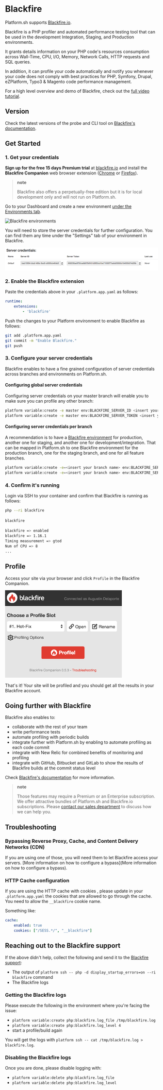 # Blackfire

Platform.sh supports [Blackfire.io](https://blackfire.io/).

Blackfire is a PHP profiler and automated performance testing tool that can be used in the development Integration, Staging, and Production environments.

It grants details information on your PHP code's resources consumption across Wall-Time, CPU, I/O, Memory, Network Calls, HTTP requests and SQL queries.

In addition, it can profile your code automatically and notify you whenever your code does not comply with best practices for PHP, Symfony, Drupal, eZPlatform, Typo3 & Magento code performance management. 

For a high level overview and demo of Blackfire, check out the [full video tutorial](https://www.youtube.com/watch?v=-5icUW9pUH8).

## Version

Check the latest versions of the probe and CLI tool on [Blackfire's documentation](https://blackfire.io/docs/up-and-running/upgrade#latest-versions).

## Get Started

### 1. Get your credentials

**Sign up for the free 15 days Premium trial** at [blackfire.io](https://blackfire.io/pricing) and install the **Blackfire Companion** web browser extension ([Chrome](https://chrome.google.com/webstore/detail/blackfire-companion/miefikpgahefdbcgoiicnmpbeeomffld) or [Firefox](https://addons.mozilla.org/firefox/addon/blackfire/)).

> **note**
>
> Blackfire also offers a perpetually-free edition but it is for local development only and will not run on Platform.sh.

Go to your Dashboard and create a new environment [under the Environments tab](https://blackfire.io/my/environments).

![Blackfire environments](/images/blackfire-environments.png)

You will need to store the server credentials for further configuration. You can find them any time under the "Settings" tab of your environment in Blackfire.

![Blackfire credentials](/images/blackfire-credentials.png)

### 2. Enable the Blackfire extension

Paste the credentials above in your `.platform.app.yaml` as follows:

```yaml
runtime:
    extensions:
        - 'blackfire'
```

Push the changes to your Platform environment to enable Blackfire as follows:

```bash
git add .platform.app.yaml
git commit -m "Enable Blackfire."
git push
```

### 3. Configure your server credentials

Blackfire enables to have a fine grained configuration of server credentials across branches and environments on Platform.sh.

#### Configuring global server credentials

Configuring server credentials on your master branch will enable you to make sure you can profile any other branch:

```bash
platform variable:create -e master env:BLACKFIRE_SERVER_ID <insert your Server ID>
platform variable:create -e master env:BLACKFIRE_SERVER_TOKEN <insert your Server Token>
```

#### Configuring server credentials per branch

A recommendation is to have a [Blackfire environment](https://blackfire.io/docs/reference-guide/environments#documentation) for production, another one for staging, and another one for development/integration. That can be mapped in Platform.sh to one Blackfire environment for the production branch, one for the staging branch, and one for all feature branches.

```bash
platform variable:create -e=<insert your branch name> env:BLACKFIRE_SERVER_ID <insert your Server ID>
platform variable:create -e=<insert your branch name> env:BLACKFIRE_SERVER_TOKEN <insert your Server Token>
```

### 4. Confirm it's running

Login via SSH to your container and confirm that Blackfire is running as follows:

```bash
php --ri blackfire

blackfire

blackfire => enabled
blackfire => 1.16.1
Timing measurement => gtod
Num of CPU => 8
...
```

## Profile

Access your site via your browser and click `Profile` in the Blackfire Companion.

![Blackfire Companion](/images/blackfire-companion.png)

That's it! Your site will be profiled and you should get all the results in your Blackfire account.

## Going further with Blackfire

Blackfire also enables to:

* collaborate with the rest of your team
* write performance tests
* automate profiling with periodic builds
* integrate further with Platform.sh by enabling to automate profiling as each code commit
* integrate with New Relic for combined benefits of monitoring and profiling
* integrate with GitHub, Bitbucket and GitLab to show the results of Blackfire builds at the commit status level

Check [Blackfire's documentation](https://blackfire.io/docs/introduction) for more information.

> **note**
>
> Those features may require a Premium or an Enterprise subscription.
> We offer attractive bundles of Platform.sh and Blackfire.io subscriptions.
> Please [contact our sales department](https://platform.sh/contact/) to discuss how we can help you.

## Troubleshooting

### Bypassing Reverse Proxy, Cache, and Content Delivery Networks (CDN)

If you are using one of those, you will need them to let Blackfire access your servers.
[More information on how to configure a bypass](More information on how to configure a bypass).

### HTTP Cache configuration

If you are using the HTTP cache with cookies , please update in your `.platform.app.yaml` the cookies that are allowed to go through the cache. You need to allow the `__blackfire` cookie name.

Something like:

```yaml
cache:
    enabled: true
    cookies: ["/SESS.*/", "__blackfire"]
```

## Reaching out to the Blackfire support

If the above didn't help, collect the following and send it to the [Blackfire support](https://support.blackfire.io):

* The output of `platform ssh -- php -d display_startup_errors=on --ri blackfire` command
* The Blackfire logs

### Getting the Blackfire logs

Please execute the following in the environment where you're facing the issue:

* `platform variable:create php:blackfire.log_file /tmp/blackfire.log` 
* `platform variable:create php:blackfire.log_level 4` 
* start a profile/build again

You will get the logs with `platform ssh -- cat /tmp/blackfire.log > blackfire.log`.

### Disabling the Blackfire logs

Once you are done, please disable logging with:

* `platform variable:delete php:blackfire.log_file` 
* `platform variable:delete php:blackfire.log_level`
  
